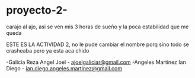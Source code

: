 # proyecto-2-
carajo al ajo, asi se ven mis 3 horas de sueño y la poca estabilidad que me queda 

ESTE ES LA ACTIVIDAD 2, no le pude cambiar el nombre porq sino todo se crasheaba pero ya esta aca chido 

-Galicia Reza Angel Joel - ajoelgaliciar@gmail.com
-Angeles Martinez Ian Diego -  ian.diego.angeles.martinez@gmail.com
 
